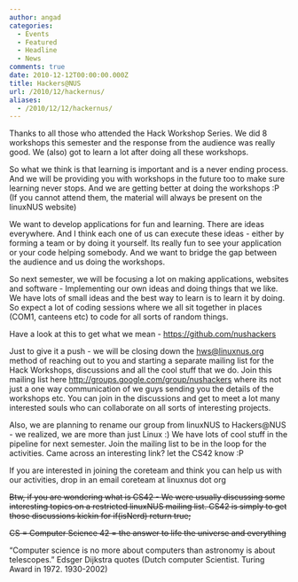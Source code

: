 ```yaml
---
author: angad
categories:
  - Events
  - Featured
  - Headline
  - News
comments: true
date: 2010-12-12T00:00:00.000Z
title: Hackers@NUS
url: /2010/12/hackernus/
aliases:
  - /2010/12/12/hackernus/
---
```


Thanks to all those who attended the Hack Workshop Series. We did 8 workshops this semester and the response from the audience was really good. We (also) got to learn a lot after doing all these workshops.

So what we think is that learning is important and is a never ending process. And we will be providing you with workshops in the future too to make sure learning never stops. And we are getting better at doing the workshops :P (If you cannot attend them, the material will always be present on the linuxNUS website)

We want to develop applications for fun and learning. There are ideas everywhere. And I think each one of us can execute these ideas - either by forming a team or by doing it yourself. Its really fun to see your application or your code helping somebody. And we want to bridge the gap between the audience and us doing the workshops.

So next semester, we will be focusing a lot on making applications, websites and software - Implementing our own ideas and doing things that we like. We have lots of small ideas and the best way to learn is to learn it by doing. So expect a lot of coding sessions where we all sit together in places (COM1, canteens etc) to code for all sorts of random things.

Have a look at this to get what we mean - <a href="https://github.com/nushackers">https://github.com/nushackers</a>

Just to give it a push - we will be closing down the hws@linuxnus.org method of reaching out to you and starting a separate mailing list for the Hack Workshops, discussions and all the cool stuff that we do. Join this mailing list here <a href="http://groups.google.com/group/nushackers">http://groups.google.com/group/nushackers</a> where its not just a one way communication of we guys sending you the details of the workshops etc. You can join in the discussions and get to meet a lot many interested souls who can collaborate on all sorts of interesting projects.

Also, we are planning to rename our group from linuxNUS to Hackers@NUS - we realized, we are more than just Linux :) We have lots of cool stuff in the pipeline for next semester. Join the mailing list to be in the loop for the activities. Came across an interesting link? let the CS42 know :P

If you are interested in joining the coreteam and think you can help us with our activities, drop in an email coreteam at linuxnus dot org

<span style="text-decoration: line-through;">Btw, if you are wondering what is CS42 -
We were usually discussing some interesting topics on a restricted linuxNUS mailing list.
CS42 is simply to get those discussions kickin for if(isNerd) return true;</span>

<span style="text-decoration: line-through;">CS = Computer Science
42 = the answer to life the universe and everything</span>

“Computer science is no more about computers than astronomy is about telescopes.”
Edsger Dijkstra quotes (Dutch computer Scientist. Turing Award in 1972. 1930-2002)
